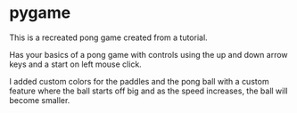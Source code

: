 # pygame

This is a recreated pong game created from a tutorial.

Has your basics of a pong game with controls using the up and down arrow keys
and a start on left mouse click.

I added custom colors for the paddles and the pong ball with a custom feature where
the ball starts off big and as the speed increases, the ball will become smaller.